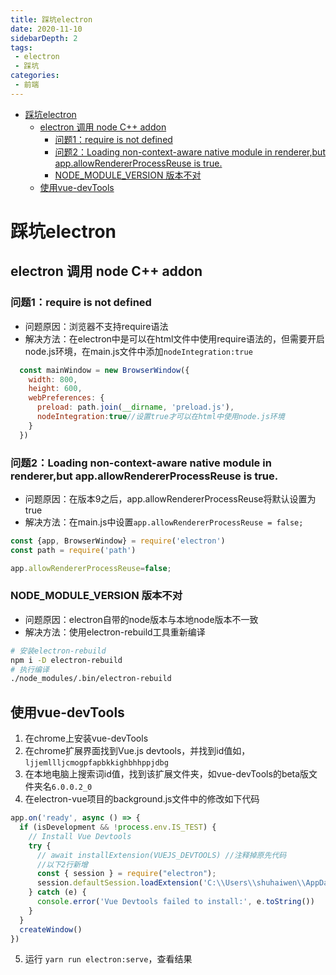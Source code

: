 ```yaml
---
title: 踩坑electron
date: 2020-11-10
sidebarDepth: 2
tags:
 - electron
 - 踩坑
categories:
 - 前端
---
```

- [踩坑electron](#踩坑electron)
  - [electron 调用 node C++ addon](#electron-调用-node-c-addon)
    - [问题1：require is not defined](#问题1require-is-not-defined)
    - [问题2：Loading non-context-aware native module in renderer,but app.allowRendererProcessReuse is true.](#问题2loading-non-context-aware-native-module-in-rendererbut-appallowrendererprocessreuse-is-true)
    - [NODE_MODULE_VERSION 版本不对](#node_module_version-版本不对)
  - [使用vue-devTools](#使用vue-devtools)
# 踩坑electron
## electron 调用 node C++ addon
### 问题1：require is not defined
- 问题原因：浏览器不支持require语法
- 解决方法：在electron中是可以在html文件中使用require语法的，但需要开启node.js环境，在main.js文件中添加`nodeIntegration:true`
```js
  const mainWindow = new BrowserWindow({
    width: 800,
    height: 600,
    webPreferences: {
      preload: path.join(__dirname, 'preload.js'),
      nodeIntegration:true//设置true才可以在html中使用node.js环境
    }
  })
```
### 问题2：Loading non-context-aware native module in renderer,but app.allowRendererProcessReuse is true.
- 问题原因：在版本9之后，app.allowRendererProcessReuse将默认设置为true
- 解决方法：在main.js中设置`app.allowRendererProcessReuse = false;`
```javascript
const {app, BrowserWindow} = require('electron')
const path = require('path')

app.allowRendererProcessReuse=false;
```
### NODE_MODULE_VERSION 版本不对
- 问题原因：electron自带的node版本与本地node版本不一致
- 解决方法：使用electron-rebuild工具重新编译
```sh
# 安装electron-rebuild
npm i -D electron-rebuild
# 执行编译
./node_modules/.bin/electron-rebuild
```
## 使用vue-devTools
1. 在chrome上安装vue-devTools
2. 在chrome扩展界面找到Vue.js devtools，并找到id值如，`ljjemllljcmogpfapbkkighbhhppjdbg`
3. 在本地电脑上搜索词id值，找到该扩展文件夹，如vue-devTools的beta版文件夹名`6.0.0.2_0`
4. 在electron-vue项目的background.js文件中的修改如下代码
```javascript
app.on('ready', async () => {
  if (isDevelopment && !process.env.IS_TEST) {
    // Install Vue Devtools
    try {
      // await installExtension(VUEJS_DEVTOOLS) //注释掉原先代码
      //以下2行新增
      const { session } = require("electron");
      session.defaultSession.loadExtension('C:\\Users\\shuhaiwen\\AppData\\Local\\Google\\Chrome\\User Data\\Default\\Extensions\\ljjemllljcmogpfapbkkighbhhppjdbg\\6.0.0.2_0');
    } catch (e) {
      console.error('Vue Devtools failed to install:', e.toString())
    }
  }
  createWindow()
})
```
5. 运行 `yarn run electron:serve`，查看结果
